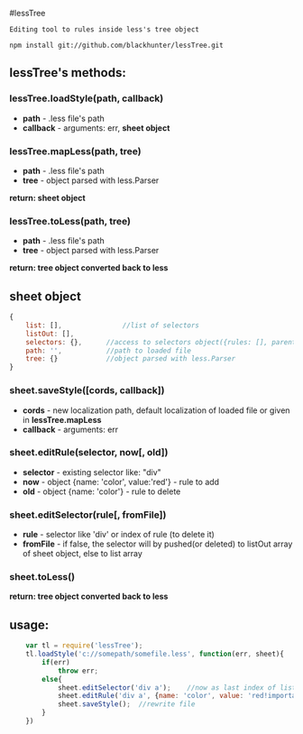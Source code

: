 #lessTree
```
Editing tool to rules inside less's tree object

npm install git://github.com/blackhunter/lessTree.git
```

## lessTree's methods:


### lessTree.loadStyle(path, callback)
* **path** - .less file's path
* **callback** - arguments: err, **sheet object**


### lessTree.mapLess(path, tree)
* **path** - .less file's path
* **tree** - object parsed with less.Parser

**return: sheet object**

### lessTree.toLess(path, tree)
* **path** - .less file's path
* **tree** - object parsed with less.Parser

**return: tree object converted back to less**


## sheet object
``` js
{
	list: [],				//list of selectors
	listOut: [],
	selectors: {},		//access to selectors object({rules: [], parent: {}}) by selector
	path: '',			//path to loaded file
	tree: {}			//object parsed with less.Parser
}
```

### sheet.saveStyle([cords, callback])
* **cords** - new localization path, default localization of loaded file or given in **lessTree.mapLess**
* **callback** - arguments: err


### sheet.editRule(selector, now[, old])
* **selector** - existing selector like: "div"
* **now** - object {name: 'color', value:'red'} - rule to add
* **old** - object {name: 'color'} - rule to delete


### sheet.editSelector(rule[, fromFile])
* **rule** - selector like 'div' or index of rule (to delete it)
* **fromFile** - if false, the selector will by pushed(or deleted) to listOut array of sheet object, else to list array


### sheet.toLess()

**return: tree object converted back to less**


## usage:
``` js
	var tl = require('lessTree');
	tl.loadStyle('c://somepath/somefile.less', function(err, sheet){
		if(err)
			throw err;
		else{
			sheet.editSelector('div a');	//now as last index of list array
			sheet.editRule('div a', {name: 'color', value: 'red!important'});	//and have "color" prop
			sheet.saveStyle();	//rewrite file
		}
	})
```
